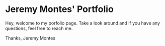# Jeremy Montes' Portfolio

Hey, welcome to my porfolio page. Take a look around and if you have any questions, feel free to reach me.

Thanks,
Jeremy Montes
